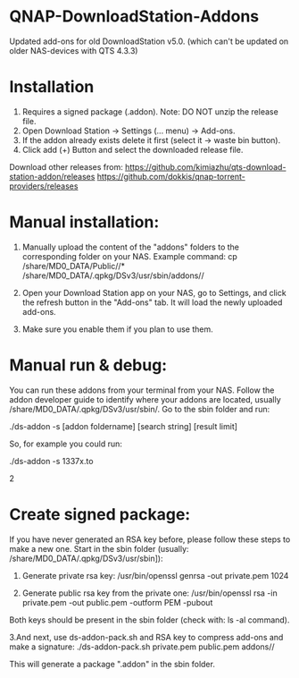 # QNAP-DownloadStation-Addons
Updated add-ons for old DownloadStation v5.0. (which can't be updated on older NAS-devices with QTS 4.3.3)

Installation
============
1. Requires a signed package (.addon). Note: DO NOT unzip the release file.
2. Open Download Station -> Settings (... menu) -> Add-ons.
3. If the addon already exists delete it first (select it -> waste bin button).
4. Click add  (+) Button and select the downloaded release file.

Download other releases from:
https://github.com/kimiazhu/qts-download-station-addon/releases
https://github.com/dokkis/qnap-torrent-providers/releases

Manual installation:
====================
1. Manually upload the content of the "addons" folders to the corresponding folder on your NAS. Example command:
cp /share/MD0_DATA/Public/<torrent foldername>/* /share/MD0_DATA/.qpkg/DSv3/usr/sbin/addons/<torrent foldername>/

2. Open your Download Station app on your NAS, go to Settings, and click the refresh button in the "Add-ons" tab. It will load the newly uploaded add-ons.

3. Make sure you enable them if you plan to use them.

Manual run & debug:
===================
You can run these addons from your terminal from your NAS. Follow the addon developer guide to identify where your addons are located, usually /share/MD0_DATA/.qpkg/DSv3/usr/sbin/. Go to the sbin folder and run:

./ds-addon -s [addon foldername] [search string] [result limit]

So, for example you could run:

./ds-addon -s 1337x.to <search string> 2

Create signed package:
======================

If you have never generated an RSA key before, please follow these steps to make a new one. Start in the sbin folder (usually: /share/MD0_DATA/.qpkg/DSv3/usr/sbin]):

1. Generate private rsa key:
/usr/bin/openssl genrsa -out private.pem 1024

2. Generate public rsa key from the private one:
/usr/bin/openssl rsa -in private.pem -out public.pem -outform PEM -pubout

Both keys should be present in the sbin folder (check with: ls -al command).

3.And next, use ds-addon-pack.sh and RSA key to compress add-ons and make a signature:
./ds-addon-pack.sh private.pem public.pem addons/<torrent foldername>/ 

This will generate a package "<torrent foldername><version-timestamp>.addon" in the sbin folder.
